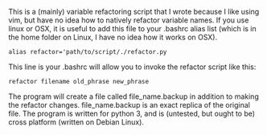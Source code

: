 This is a (mainly) variable refactoring script that I wrote
because I like using vim, but have no idea how to natively refactor
variable names. If you use linux or OSX, it is useful to add this 
file to your .bashrc alias list (which is in the home folder on Linux,
I have no idea how it works on OSX).

`alias refactor='path/to/script/./refactor.py`

This line is your .bashrc will allow you to invoke the refactor script
like this:

`refactor filename old_phrase new_phrase`

The program will create a file called file_name.backup in addition to making the
refactor changes. file_name.backup is an exact replica of the original file.
The program is written for python 3, and is (untested, but ought to be)
cross platform (written on Debian Linux).


